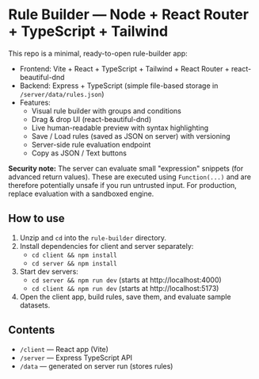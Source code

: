 # Rule Builder — Node + React Router + TypeScript + Tailwind

This repo is a minimal, ready-to-open rule-builder app:
- Frontend: Vite + React + TypeScript + Tailwind + React Router + react-beautiful-dnd
- Backend: Express + TypeScript (simple file-based storage in `/server/data/rules.json`)
- Features:
  - Visual rule builder with groups and conditions
  - Drag & drop UI (react-beautiful-dnd)
  - Live human-readable preview with syntax highlighting
  - Save / Load rules (saved as JSON on server) with versioning
  - Server-side rule evaluation endpoint
  - Copy as JSON / Text buttons

**Security note:** The server can evaluate small "expression" snippets (for advanced return values). These are executed using `Function(...)` and are therefore potentially unsafe if you run untrusted input. For production, replace evaluation with a sandboxed engine.

## How to use

1. Unzip and `cd` into the `rule-builder` directory.
2. Install dependencies for client and server separately:
   - `cd client && npm install`
   - `cd server && npm install`
3. Start dev servers:
   - `cd server && npm run dev` (starts at http://localhost:4000)
   - `cd client && npm run dev` (starts at http://localhost:5173)
4. Open the client app, build rules, save them, and evaluate sample datasets.

## Contents
- `/client` — React app (Vite)
- `/server` — Express TypeScript API
- `/data` — generated on server run (stores rules)

